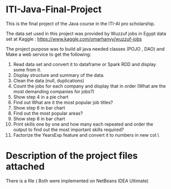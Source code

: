 # ITI-Java-Final-Project
This is the final project of the Java course in the ITI-AI pro scholarship.

The data set used in this project was provided by Wuzzuf jobs in Egypt data set at Kaggle : https://www.kaggle.com/omarhanyy/wuzzuf-jobs

The project purpose was to build all java needed classes (POJO , DAO) and Make a web service to get the following:

1) Read data set and convert it to dataframe or Spark RDD and display some from it.
2) Display structure and summary of the data.
3) Clean the data (null, duplications)
4) Count the jobs for each company and display that in order (What are the most demanding companies for jobs?)
5) Show step 4 in a pie chart
6) Find out What are it the most popular job titles?
7) Show step 6 in bar chart
8) Find out the most popular areas?
9) Show step 8 in bar chart
10) Print skills one by one and how many each repeated and order the output to find out the most important skills required?
11) Factorize the YearsExp feature and convert it to numbers in new col.\
# Description of the project files attached
There is a file ( Both were implemented on NetBeans IDEA Ultimate)
